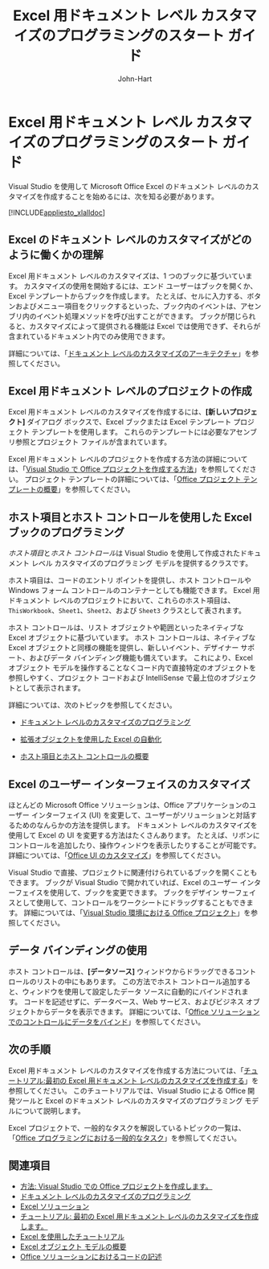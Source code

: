 ﻿---
title: Excel 用ドキュメント レベル カスタマイズのプログラミングのスタート ガイド
ms.date: 02/02/2017
ms.topic: conceptual
dev_langs:
- VB
- CSharp
helpviewer_keywords:
- Excel solutions in Visual Studio
- Excel projects [Office development in Visual Studio], getting started
author: John-Hart
ms.author: johnhart
manager: jillfra
ms.workload:
- office
ms.openlocfilehash: 221f755ff934946ca829aa2abe088aeec864cf87
ms.sourcegitcommit: 1fc6ee928733e61a1f42782f832ead9f7946d00c
ms.translationtype: MT
ms.contentlocale: ja-JP
ms.lasthandoff: 04/22/2019
ms.locfileid: "60114234"
---
# <a name="get-started-programming-document-level-customizations-for-excel"></a>Excel 用ドキュメント レベル カスタマイズのプログラミングのスタート ガイド
  Visual Studio を使用して Microsoft Office Excel のドキュメント レベルのカスタマイズを作成することを始めるには、次を知る必要があります。

 [!INCLUDE[appliesto_xlalldoc](../vsto/includes/appliesto-xlalldoc-md.md)]

## <a name="understand-how-document-level-customizations-for-excel-work"></a>Excel のドキュメント レベルのカスタマイズがどのように働くかの理解
 Excel 用ドキュメント レベルのカスタマイズは、1 つのブックに基づいています。 カスタマイズの使用を開始するには、エンド ユーザーはブックを開くか、Excel テンプレートからブックを作成します。 たとえば、セルに入力する、ボタンおよびメニュー項目をクリックするといった、ブック内のイベントは、アセンブリ内のイベント処理メソッドを呼び出すことができます。 ブックが閉じられると、カスタマイズによって提供される機能は Excel では使用できず、それらが含まれているドキュメント内でのみ使用できます。

 詳細については、「[ドキュメント レベルのカスタマイズのアーキテクチャ](../vsto/architecture-of-document-level-customizations.md)」を参照してください。

## <a name="create-document-level-projects-for-excel"></a>Excel 用ドキュメント レベルのプロジェクトの作成
 Excel 用ドキュメント レベルのカスタマイズを作成するには、**[新しいプロジェクト]** ダイアログ ボックスで、Excel ブックまたは Excel テンプレート プロジェクト テンプレートを使用します。 これらのテンプレートには必要なアセンブリ参照とプロジェクト ファイルが含まれています。

 Excel 用ドキュメント レベルのプロジェクトを作成する方法の詳細については、「[Visual Studio で Office プロジェクトを作成する方法](../vsto/how-to-create-office-projects-in-visual-studio.md)」を参照してください。 プロジェクト テンプレートの詳細については、「[Office プロジェクト テンプレートの概要](../vsto/office-project-templates-overview.md)」を参照してください。

## <a name="program-excel-workbooks-by-using-host-items-and-host-controls"></a>ホスト項目とホスト コントロールを使用した Excel ブックのプログラミング
 *ホスト項目*と*ホスト コントロール*は Visual Studio を使用して作成されたドキュメント レベル カスタマイズのプログラミング モデルを提供するクラスです。

 ホスト項目は、コードのエントリ ポイントを提供し、ホスト コントロールや Windows フォーム コントロールのコンテナーとしても機能できます。 Excel 用ドキュメント レベルのプロジェクトにおいて、これらのホスト項目は、`ThisWorkbook`、`Sheet1`、`Sheet2`、および `Sheet3` クラスとして表されます。

 ホスト コントロールは、リスト オブジェクトや範囲といったネイティブな Excel オブジェクトに基づいています。 ホスト コントロールは、ネイティブな Excel オブジェクトと同様の機能を提供し、新しいイベント、デザイナー サポート、およびデータ バインディング機能も備えています。 これにより、Excel オブジェクト モデルを操作することなくコード内で直接特定のオブジェクトを参照しやすく、プロジェクト コードおよび IntelliSense で最上位のオブジェクトとして表示されます。

 詳細については、次のトピックを参照してください。

- [ドキュメント レベルのカスタマイズのプログラミング](../vsto/programming-document-level-customizations.md)

- [拡張オブジェクトを使用した Excel の自動化](../vsto/automating-excel-by-using-extended-objects.md)

- [ホスト項目とホスト コントロールの概要](../vsto/host-items-and-host-controls-overview.md)

## <a name="customize-the-user-interface-of-excel"></a>Excel のユーザー インターフェイスのカスタマイズ
 ほとんどの Microsoft Office ソリューションは、Office アプリケーションのユーザー インターフェイス (UI) を変更して、ユーザーがソリューションと対話するためのなんらかの方法を提供します。 ドキュメント レベルのカスタマイズを使用して Excel の UI を変更する方法はたくさんあります。 たとえば、リボンにコントロールを追加したり、操作ウィンドウを表示したりすることが可能です。 詳細については、「[Office UI のカスタマイズ](../vsto/office-ui-customization.md)」を参照してください。

 Visual Studio で直接、プロジェクトに関連付けられているブックを開くこともできます。 ブックが Visual Studio で開かれていれば、Excel のユーザー インターフェイスを使用して、ブックを変更できます。 ブックをデザイン サーフェイスとして使用して、コントロールをワークシートにドラッグすることもできます。 詳細については、「[Visual Studio 環境における Office プロジェクト](../vsto/office-projects-in-the-visual-studio-environment.md)」を参照してください。

## <a name="use-data-binding"></a>データ バインディングの使用
 ホスト コントロールは、**[データソース]** ウィンドウからドラッグできるコントロールのリストの中にもあります。 この方法でホスト コントロール追加すると、ウィンドウを使用して設定したデータ ソースに自動的にバインドされます。 コードを記述せずに、データベース、Web サービス、およびビジネス オブジェクトからデータを表示できます。 詳細については、「[Office ソリューションでのコントロールにデータをバインド](../vsto/binding-data-to-controls-in-office-solutions.md)」を参照してください。

## <a name="next-steps"></a>次の手順
 Excel 用ドキュメント レベルのカスタマイズを作成する方法については、「[チュートリアル:最初の Excel 用ドキュメント レベルのカスタマイズを作成する](../vsto/walkthrough-creating-your-first-document-level-customization-for-excel.md)」を参照してください。 このチュートリアルでは、Visual Studio による Office 開発ツールと Excel のドキュメント レベルのカスタマイズのプログラミング モデルについて説明します。

 Excel プロジェクトで、一般的なタスクを解説しているトピックの一覧は、「[Office プログラミングにおける一般的なタスク](../vsto/common-tasks-in-office-programming.md)」を参照してください。

## <a name="see-also"></a>関連項目
- [方法: Visual Studio での Office プロジェクトを作成します。](../vsto/how-to-create-office-projects-in-visual-studio.md)
- [ドキュメント レベルのカスタマイズのプログラミング](../vsto/programming-document-level-customizations.md)
- [Excel ソリューション](../vsto/excel-solutions.md)
- [チュートリアル: 最初の Excel 用ドキュメント レベルのカスタマイズを作成します。](../vsto/walkthrough-creating-your-first-document-level-customization-for-excel.md)
- [Excel を使用したチュートリアル](../vsto/walkthroughs-using-excel.md)
- [Excel オブジェクト モデルの概要](../vsto/excel-object-model-overview.md)
- [Office ソリューションにおけるコードの記述](../vsto/writing-code-in-office-solutions.md)
